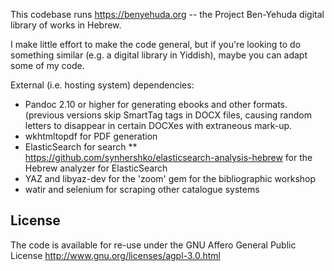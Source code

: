This codebase runs https://benyehuda.org -- the Project Ben-Yehuda digital library of works in Hebrew.

I make little effort to make the code general, but if you're looking to do something similar (e.g. a digital library in Yiddish), maybe you can adapt some of my code.

External (i.e. hosting system) dependencies:
* Pandoc 2.10 or higher for generating ebooks and other formats. (previous versions skip SmartTag tags in DOCX files, causing random letters to disappear in certain DOCXes with extraneous mark-up.
* wkhtmltopdf for PDF generation
* ElasticSearch for search
** https://github.com/synhershko/elasticsearch-analysis-hebrew for the Hebrew analyzer for ElasticSearch
* YAZ and libyaz-dev for the 'zoom' gem for the bibliographic workshop
* watir and selenium for scraping other catalogue systems

License
-------

The code is available for re-use under the GNU Affero General Public License http://www.gnu.org/licenses/agpl-3.0.html
